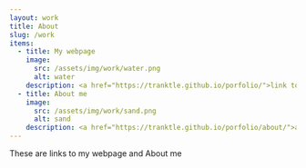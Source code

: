 ```yaml
---
layout: work
title: About
slug: /work
items:
  - title: My webpage
    image:
      src: /assets/img/work/water.png
      alt: water
    description: <a href="https://tranktle.github.io/porfolio/">link to my webpage</a>
  - title: About me
    image:
      src: /assets/img/work/sand.png
      alt: sand
    description: <a href="https://tranktle.github.io/porfolio/about/">about me</a>   
---
```

These are links to my webpage and About me
<br />
<br />
